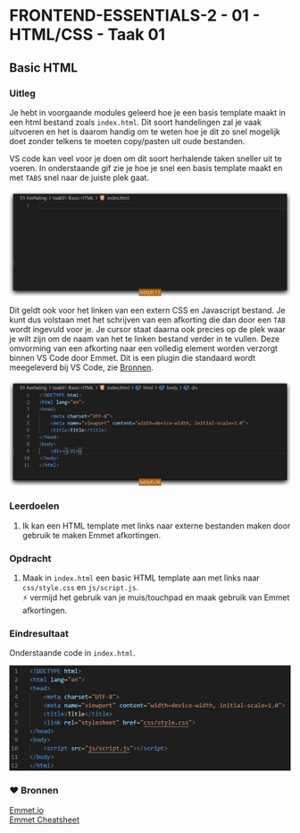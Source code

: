 # FRONTEND-ESSENTIALS-2 - 01 - HTML/CSS - Taak 01

## Basic HTML 

### Uitleg

Je hebt in voorgaande modules geleerd hoe je een basis template maakt in een html bestand zoals `index.html`. Dit soort handelingen zal je vaak uitvoeren en het is daarom handig om te weten hoe je dit zo snel mogelijk doet zonder telkens te moeten copy/pasten uit oude bestanden.

VS code kan veel voor je doen om dit soort herhalende taken sneller uit te voeren. In onderstaande gif zie je hoe je snel een basis template maakt en met `TABS` snel naar de juiste plek gaat.

![](img/emmet-html.gif)

Dit geldt ook voor het linken van een extern CSS en Javascript bestand. Je kunt dus volstaan met het schrijven van een afkorting die dan door een `TAB` wordt ingevuld voor je. Je cursor staat daarna ook precies op de plek waar je wilt zijn om de naam van het te linken bestand verder in te vullen. Deze omvorming van een afkorting naar een volledig element worden verzorgt binnen VS Code door Emmet. Dit is een plugin die standaard wordt meegeleverd bij VS Code, zie [Bronnen](#bronnen).

![](img/emmet-link-css-js.gif)

### Leerdoelen

1. Ik kan een HTML template met links naar externe bestanden maken door gebruik te maken Emmet afkortingen.

### Opdracht

1. Maak in `index.html` een basic HTML template aan met links naar `css/style.css` en `js/script.js`.  
   :zap: vermijd het gebruik van je muis/touchpad en maak gebruik van Emmet afkortingen.

### Eindresultaat

Onderstaande code in `index.html`.

![](img/eindres-html-template.jpg)

### :heart: Bronnen

[Emmet.io](https://www.emmet.io/)  
[Emmet Cheatsheet](https://docs.emmet.io/cheat-sheet/)